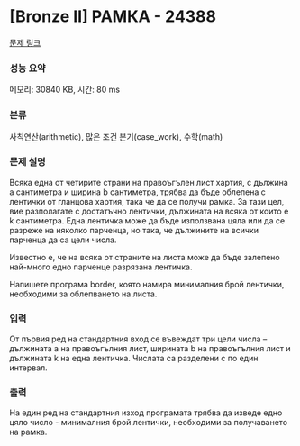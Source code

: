 # [Bronze II] РАМКА - 24388 

[문제 링크](https://www.acmicpc.net/problem/24388) 

### 성능 요약

메모리: 30840 KB, 시간: 80 ms

### 분류

사칙연산(arithmetic), 많은 조건 분기(case_work), 수학(math)

### 문제 설명

<p>Всяка една от четирите страни на правоъгълен лист хартия, с дължина a сантиметра и ширина b сантиметра, трябва да бъде облепена с лентички от гланцова хартия, така че да се получи рамка. За тази цел, вие разполагате с достатъчно лентички, дължината на всяка от които е k сантиметра. Една лентичка може да бъде използвана цяла или да се разреже на няколко парченца, но така, че дължините на всички парченца да са цели числа.</p>

<p>Известно е, че на всяка от страните на листа може да бъде залепено най-много едно парченце разрязана лентичка.</p>

<p>Напишете програма border, която намира минималния брой лентички, необходими за облепването на листа.</p>

### 입력 

 <p>От първия ред на стандартния вход се въвеждат три цели числа – дължината a на правоъгълния лист, ширината b на правоъгълния лист и дължината k на една лентичка. Числата са разделени с по един интервал.</p>

### 출력 

 <p>На един ред на стандартния изход програмата трябва да изведе едно цяло число - минималния брой лентички, необходими за получаването на рамка.</p>

